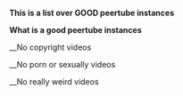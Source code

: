 **This is a list over GOOD peertube instances**

**What is a good peertube instances** 

__No copyright videos

__No porn or sexually videos

__No really weird videos

